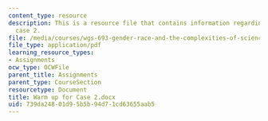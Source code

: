 ```yaml
---
content_type: resource
description: This is a resource file that contains information regarding warm up for
  case 2.
file: /media/courses/wgs-693-gender-race-and-the-complexities-of-science-and-technology-a-problem-based-learning-experiment-spring-2009/739da24801d95b5b94d71cd63655aab5_MITWGS_693S09_assn03_Warmup.pdf
file_type: application/pdf
learning_resource_types:
- Assignments
ocw_type: OCWFile
parent_title: Assignments
parent_type: CourseSection
resourcetype: Document
title: Warm up for Case 2.docx
uid: 739da248-01d9-5b5b-94d7-1cd63655aab5
---
```

